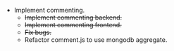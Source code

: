 * Implement commenting.
    * ~~Implement commenting backend.~~
    * ~~Implement commenting frontend.~~
    * ~~Fix bugs.~~
    * Refactor comment.js to use mongodb aggregate.